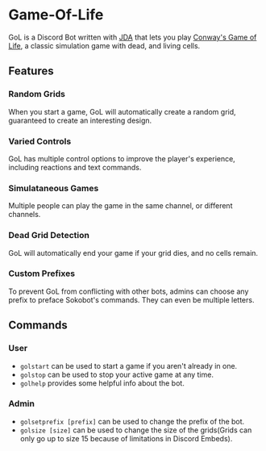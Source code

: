 # Game-Of-Life
GoL is a Discord Bot written with [JDA](https://github.com/DV8FromTheWorld/JDA) that lets you play [Conway's Game of Life](https://en.wikipedia.org/wiki/Conway's_Game_of_Life), a classic simulation game with dead, and living cells.

## Features
### Random Grids
When you start a game, GoL will automatically create a random grid, guaranteed to create an interesting design.
### Varied Controls
GoL has multiple control options to improve the player's experience, including reactions and text commands.
### Simulataneous Games
Multiple people can play the game in the same channel, or different channels.
### Dead Grid Detection
GoL will automatically end your game if your grid dies, and no cells remain.
### Custom Prefixes
To prevent GoL from conflicting with other bots, admins can choose any prefix to preface Sokobot's commands. They can even be multiple letters.

## Commands
### User
- ``golstart`` can be used to start a game if you aren't already in one.
- ``golstop`` can be used to stop your active game at any time.
- ``golhelp`` provides some helpful info about the bot.
### Admin
- ``golsetprefix [prefix]`` can be used to change the prefix of the bot.
- ``golsize [size]`` can be used to change the size of the grids(Grids can only go up to size 15 because of limitations in Discord Embeds).
